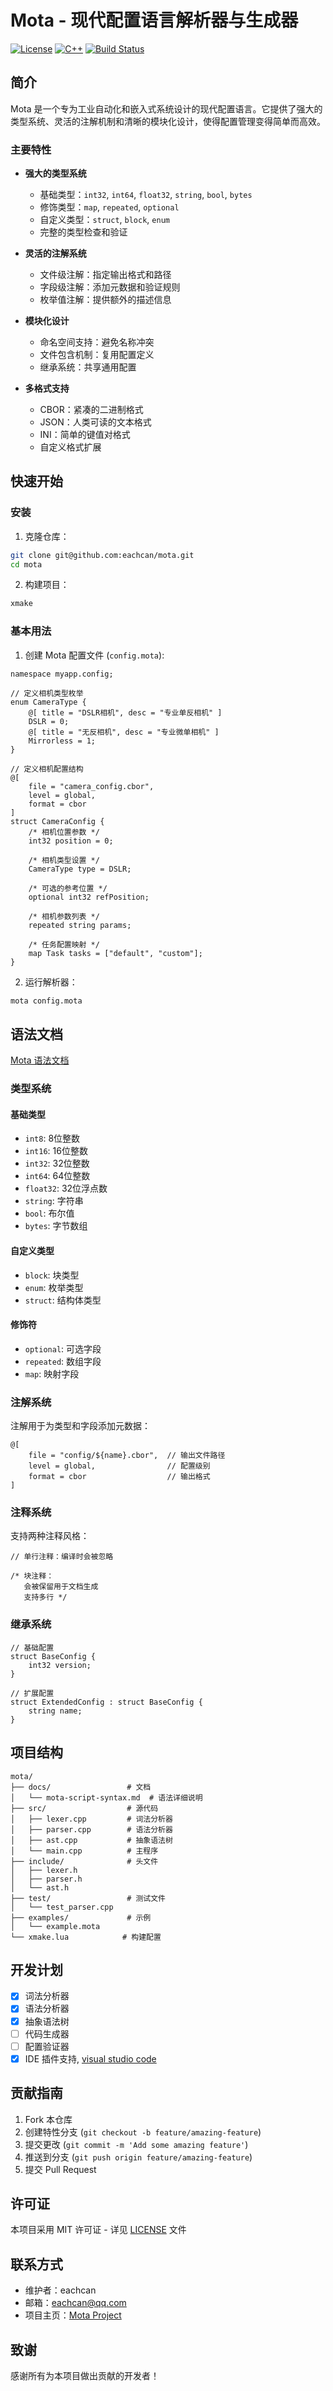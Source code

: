 # Mota - 现代配置语言解析器与生成器

[![License](https://img.shields.io/badge/license-MIT-blue.svg)](LICENSE)
[![C++](https://img.shields.io/badge/language-C%2B%2B20-blue.svg)](https://en.cppreference.com/w/cpp/20)
[![Build Status](https://img.shields.io/badge/build-passing-brightgreen.svg)](https://github.com/eachcan/mota)

## 简介

Mota 是一个专为工业自动化和嵌入式系统设计的现代配置语言。它提供了强大的类型系统、灵活的注解机制和清晰的模块化设计，使得配置管理变得简单而高效。

### 主要特性

- **强大的类型系统**
  - 基础类型：`int32`, `int64`, `float32`, `string`, `bool`, `bytes`
  - 修饰类型：`map`, `repeated`, `optional`
  - 自定义类型：`struct`, `block`, `enum`
  - 完整的类型检查和验证

- **灵活的注解系统**
  - 文件级注解：指定输出格式和路径
  - 字段级注解：添加元数据和验证规则
  - 枚举值注解：提供额外的描述信息

- **模块化设计**
  - 命名空间支持：避免名称冲突
  - 文件包含机制：复用配置定义
  - 继承系统：共享通用配置

- **多格式支持**
  - CBOR：紧凑的二进制格式
  - JSON：人类可读的文本格式
  - INI：简单的键值对格式
  - 自定义格式扩展

## 快速开始

### 安装

1. 克隆仓库：
```bash
git clone git@github.com:eachcan/mota.git
cd mota
```

2. 构建项目：
```bash
xmake
```

### 基本用法

1. 创建 Mota 配置文件 (`config.mota`):
```mota
namespace myapp.config;

// 定义相机类型枚举
enum CameraType {
    @[ title = "DSLR相机", desc = "专业单反相机" ]
    DSLR = 0;
    @[ title = "无反相机", desc = "专业微单相机" ]
    Mirrorless = 1;
}

// 定义相机配置结构
@[ 
    file = "camera_config.cbor",
    level = global,
    format = cbor 
]
struct CameraConfig {
    /* 相机位置参数 */
    int32 position = 0;
    
    /* 相机类型设置 */
    CameraType type = DSLR;
    
    /* 可选的参考位置 */
    optional int32 refPosition;
    
    /* 相机参数列表 */
    repeated string params;
    
    /* 任务配置映射 */
    map Task tasks = ["default", "custom"];
}
```

2. 运行解析器：
```bash
mota config.mota
```

## 语法文档

[Mota 语法文档](docs/mota-script-syntax.md)

### 类型系统

#### 基础类型
- `int8`: 8位整数
- `int16`: 16位整数
- `int32`: 32位整数
- `int64`: 64位整数
- `float32`: 32位浮点数
- `string`: 字符串
- `bool`: 布尔值
- `bytes`: 字节数组

#### 自定义类型
- `block`: 块类型
- `enum`: 枚举类型
- `struct`: 结构体类型

#### 修饰符
- `optional`: 可选字段
- `repeated`: 数组字段
- `map`: 映射字段

### 注解系统

注解用于为类型和字段添加元数据：

```mota
@[
    file = "config/${name}.cbor",  // 输出文件路径
    level = global,                // 配置级别
    format = cbor                  // 输出格式
]
```

### 注释系统

支持两种注释风格：

```mota
// 单行注释：编译时会被忽略

/* 块注释：
   会被保留用于文档生成
   支持多行 */
```

### 继承系统

```mota
// 基础配置
struct BaseConfig {
    int32 version;
}

// 扩展配置
struct ExtendedConfig : struct BaseConfig {
    string name;
}
```

## 项目结构

```
mota/
├── docs/                 # 文档
│   └── mota-script-syntax.md  # 语法详细说明
├── src/                  # 源代码
│   ├── lexer.cpp         # 词法分析器
│   ├── parser.cpp        # 语法分析器
│   ├── ast.cpp           # 抽象语法树
│   └── main.cpp          # 主程序
├── include/              # 头文件
│   ├── lexer.h
│   ├── parser.h
│   └── ast.h
├── test/                 # 测试文件
│   └── test_parser.cpp
├── examples/             # 示例
│   └── example.mota
└── xmake.lua            # 构建配置
```

## 开发计划

- [x] 词法分析器
- [x] 语法分析器
- [x] 抽象语法树
- [ ] 代码生成器
- [ ] 配置验证器
- [x] IDE 插件支持, [visual studio code](https://github.com/eachcan/mota-vsc-plugin)

## 贡献指南

1. Fork 本仓库
2. 创建特性分支 (`git checkout -b feature/amazing-feature`)
3. 提交更改 (`git commit -m 'Add some amazing feature'`)
4. 推送到分支 (`git push origin feature/amazing-feature`)
5. 提交 Pull Request

## 许可证

本项目采用 MIT 许可证 - 详见 [LICENSE](LICENSE) 文件

## 联系方式

- 维护者：eachcan
- 邮箱：eachcan@qq.com
- 项目主页：[Mota Project](https://github.com/eachcan/mota)

## 致谢

感谢所有为本项目做出贡献的开发者！

